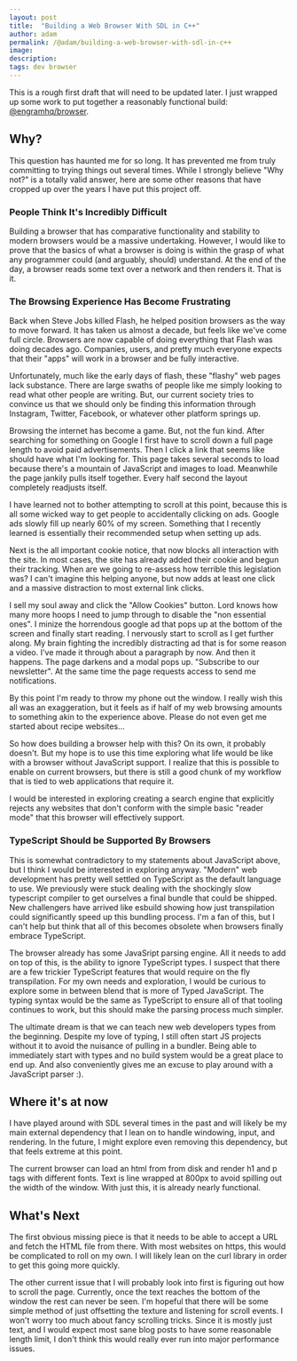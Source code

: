 ```yaml
---
layout: post
title:  "Building a Web Browser With SDL in C++"
author: adam
permalink: /@adam/building-a-web-browser-with-sdl-in-c++
image: 
description: 
tags: dev browser
---
```


This is a rough first draft that will need to be updated later.  I just wrapped up some work to put together a reasonably functional build: [@engramhq/browser](https://github.com/engramhq/browser).

## Why?

This question has haunted me for so long.  It has prevented me from truly committing to trying things out several times. While I strongly believe "Why not?" is a totally valid answer, here are some other reasons that have cropped up over the years I have put this project off.

### People Think It's Incredibly Difficult

Building a browser that has comparative functionality and stability to modern browsers would be a massive undertaking.  However, I would like to prove that the basics of what a browser is doing is within the grasp of what any programmer could (and arguably, should) understand.  At the end of the day, a browser reads some text over a network and then renders it.  That is it.

### The Browsing Experience Has Become Frustrating

Back when Steve Jobs killed Flash, he helped position browsers as the way to move forward. It has taken us almost a decade, but feels like we've come full circle.  Browsers are now capable of doing everything that Flash was doing decades ago.  Companies, users, and pretty much everyone expects that their "apps" will work in a browser and be fully interactive.  

Unfortunately, much like the early days of flash, these "flashy" web pages lack substance. There are large swaths of people like me simply looking to read what other people are writing.  But, our current society tries to convince us that we should only be finding this information through Instagram, Twitter, Facebook, or whatever other platform springs up.  

Browsing the internet has become a game.  But, not the fun kind.  After searching for something on Google I first have to scroll down a full page length to avoid paid advertisements. Then I click a link that seems like should have what I'm looking for.  This page takes several seconds to load because there's a mountain of JavaScript and images to load.  Meanwhile the page jankily pulls itself together.  Every half second the layout completely readjusts itself.  

I have learned not to bother attempting to scroll at this point, because this is all some wicked way to get people to accidentally clicking on ads.  Google ads slowly fill up nearly 60% of my screen.  Something that I recently learned is essentially their recommended setup when setting up ads.  

Next is the all important cookie notice, that now blocks all interaction with the site.  In most cases, the site has already added their cookie and begun their tracking.  When are we going to re-assess how terrible this legislation was?  I can't imagine this helping anyone, but now adds at least one click and a massive distraction to most external link clicks.

I sell my soul away and click the "Allow Cookies" button.  Lord knows how many more hoops I need to jump through to disable the "non essential ones".  I minize the horrendous google ad that pops up at the bottom of the screen and finally start reading.  I nervously start to scroll as I get further along. My brain fighting the incredibly distracting ad that is for some reason a video.  I've made it through about a paragraph by now.  And then it happens.  The page darkens and a modal pops up.  "Subscribe to our newsletter". At the same time the page requests access to send me notifications.  

By this point I'm ready to throw my phone out the window. I really wish this all was an exaggeration, but it feels as if half of my web browsing amounts to something akin to the experience above.  Please do not even get me started about recipe websites...

So how does building a browser help with this?  On its own, it probably doesn't.  But my hope is to use this time exploring what life would be like with a browser without JavaScript support.  I realize that this is possible to enable on current browsers, but there is still a good chunk of my workflow that is tied to web applications that require it.

I would be interested in exploring creating a search engine that explicitly rejects any websites that don't conform with the simple basic "reader mode" that this browser will effectively support.

### TypeScript Should be Supported By Browsers

This is somewhat contradictory to my statements about JavaScript above, but I think I would be interested in exploring anyway. "Modern" web development has pretty well settled on TypeScript as the default language to use.  We previously were stuck dealing with the shockingly slow typescript compiler to get ourselves a final bundle that could be shipped.  New challengers have arrived like esbuild showing how just transpilation could significantly speed up this bundling process.  I'm a fan of this, but I can't help but think that all of this becomes obsolete when browsers finally embrace TypeScript.  

The browser already has some JavaSript parsing engine.  All it needs to add on top of this, is the ability to ignore TypeScript types.  I suspect that there are a few trickier TypeScript features that would require on the fly transpilation.  For my own needs and exploration, I would be curious to explore some in between blend that is more of Typed JavaScript.  The typing syntax would be the same as TypeScript to ensure all of that tooling continues to work, but this should make the parsing process much simpler.

The ultimate dream is that we can teach new web developers types from the beginning.  Despite my love of typing, I still often start JS projects without it to avoid the nuisance of pulling in a bundler.  Being able to immediately start with types and no build system would be a great place to end up. And also conveniently gives me an excuse to play around with a JavaScript parser :).

## Where it's at now

I have played around with SDL several times in the past and will likely be my main external dependency that I lean on to handle windowing, input, and rendering.  In the future, I might explore even removing this dependency, but that feels extreme at this point.

The current browser can load an html from from disk and render h1 and p tags with different fonts.  Text is line wrapped at 800px to avoid spilling out the width of the window.  With just this, it is already nearly functional.  

## What's Next

The first obvious missing piece is that it needs to be able to accept a URL and fetch the HTML file from there.  With most websites on https, this would be complicated to roll on my own.  I will likely lean on the curl library in order to get this going more quickly.

The other current issue that I will probably look into first is figuring out how to scroll the page.  Currently, once the text reaches the bottom of the window the rest can never be seen.  I'm hopeful that there will be some simple method of just offsetting the texture and listening for scroll events.  I won't worry too much about fancy scrolling tricks.  Since it is mostly just text, and I would expect most sane blog posts to have some reasonable length limit, I don't think this would really ever run into major performance issues.

